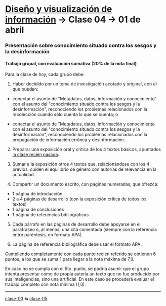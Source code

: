 # [Diseño y visualización de información](https://github.com/profesorfaco/aud5v027-2025) → Clase 04 → 01 de abril

### Presentación sobre conocimiento situado contra los sesgos y la desinformación

#### Trabajo grupal, con evaluación sumativa (20% de la nota final)

Para la clase de hoy, cada grupo debe:

1. Haber decidido por un tema de investigación acotado y original, con el que puedan: 

- conectar el asunto de "Metadatos, datos, información y conocimiento" con el asunto del "conocimiento situado contra los sesgos y la desinformación", reconociendo los problemas relacionados con la recolección cuando sólo cuenta lo que se cuenta; o

- conectar el asunto de "Metadatos, datos, información y conocimiento con el asunto del "conocimiento situado contra los sesgos y la desinformación", reconociendo los problemas relacionados con la propagación de información errónea y desinformación.

2. Preparar una exposición oral y crítica de los 4 textos básicos, apuntados [la clase recién pasada](https://github.com/profesorfaco/aud5v027-2025/blob/main/clase-03/README.md).

3. Sumar a la exposición otros 4 textos que, relacionándose con los 4 previos, cuiden el equilibrio de género con autorías de relevancia en la actualidad.

4. Compartir un documento escrito, con páginas numeradas, que ofrezca: 

- 1 página de introducción
- 2 a 4 páginas de desarrollo (con la exposición crítica de todos los textos)
- 1 página de conclusiones
- 1 página de referencias bibliográficas.

5. Cada párrafo en las páginas de desarrollo debe apoyarse en el parafraseo o, al menos, una cita comentada (siempre con la referencia entre paréntesis, en formato APA).

6. La página de referencia bibliográfica debe usar el formato APA. 

Cumpliendo completamente con cada punto recién referido se obtienen 6 puntos, a los que se suma 1 para llegar a la nota máxima de 7,0.

En caso no se cumpla con el 5to. punto, se podría asumir que el grupo intenta presentar como de propia autoría un texto que no fue producido por sus inteligencias, sino una artificial. En este caso se procederá evaluar el trabajo completo con nota mínima (1,0).

_ _ _ _ 

[clase-03](https://github.com/profesorfaco/aud5v027-2025/blob/main/clase-03/README.md) ⇆ [clase-05](https://github.com/profesorfaco/aud5v027-2025/blob/main/clase-05/README.md)
